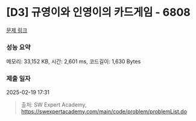 # [D3] 규영이와 인영이의 카드게임 - 6808 

[문제 링크](https://swexpertacademy.com/main/code/problem/problemDetail.do?contestProbId=AWgv9va6HnkDFAW0) 

### 성능 요약

메모리: 33,152 KB, 시간: 2,601 ms, 코드길이: 1,630 Bytes

### 제출 일자

2025-02-19 17:31



> 출처: SW Expert Academy, https://swexpertacademy.com/main/code/problem/problemList.do